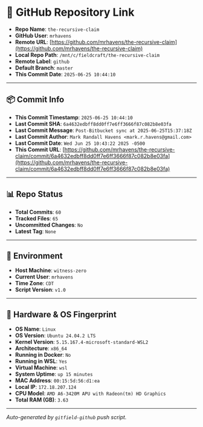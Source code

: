 # 🔗 GitHub Repository Link

- **Repo Name**: `the-recursive-claim`
- **GitHub User**: `mrhavens`
- **Remote URL**: [https://github.com/mrhavens/the-recursive-claim](https://github.com/mrhavens/the-recursive-claim)
- **Local Repo Path**: `/mnt/c/fieldcraft/the-recursive-claim`
- **Remote Label**: `github`
- **Default Branch**: `master`
- **This Commit Date**: `2025-06-25 10:44:10`

---

## 📦 Commit Info

- **This Commit Timestamp**: `2025-06-25 10:44:10`
- **Last Commit SHA**: `6a4632edbff8dd0ff7e6ff3666f87c082b8e03fa`
- **Last Commit Message**: `Post-Bitbucket sync at 2025-06-25T15:37:18Z`
- **Last Commit Author**: `Mark Randall Havens <mark.r.havens@gmail.com>`
- **Last Commit Date**: `Wed Jun 25 10:43:22 2025 -0500`
- **This Commit URL**: [https://github.com/mrhavens/the-recursive-claim/commit/6a4632edbff8dd0ff7e6ff3666f87c082b8e03fa](https://github.com/mrhavens/the-recursive-claim/commit/6a4632edbff8dd0ff7e6ff3666f87c082b8e03fa)

---

## 📊 Repo Status

- **Total Commits**: `60`
- **Tracked Files**: `65`
- **Uncommitted Changes**: `No`
- **Latest Tag**: `None`

---

## 🧭 Environment

- **Host Machine**: `witness-zero`
- **Current User**: `mrhavens`
- **Time Zone**: `CDT`
- **Script Version**: `v1.0`

---

## 🧬 Hardware & OS Fingerprint

- **OS Name**: `Linux`
- **OS Version**: `Ubuntu 24.04.2 LTS`
- **Kernel Version**: `5.15.167.4-microsoft-standard-WSL2`
- **Architecture**: `x86_64`
- **Running in Docker**: `No`
- **Running in WSL**: `Yes`
- **Virtual Machine**: `wsl`
- **System Uptime**: `up 15 minutes`
- **MAC Address**: `00:15:5d:56:d1:ea`
- **Local IP**: `172.18.207.124`
- **CPU Model**: `AMD A6-3420M APU with Radeon(tm) HD Graphics`
- **Total RAM (GB)**: `3.63`

---

_Auto-generated by `gitfield-github` push script._
